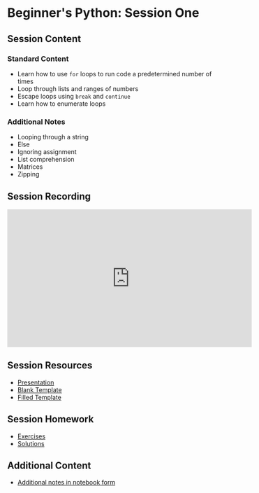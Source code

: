 # Beginner's Python: Session One

## Session Content

### Standard Content

* Learn how to use `for` loops to run code a predetermined number of times
* Loop through lists and ranges of numbers
* Escape loops using `break` and `continue`
* Learn how to enumerate loops

### Additional Notes

* Looping through a string
* Else
* Ignoring assignment
* List comprehension
* Matrices
* Zipping

## Session Recording

<iframe width="560" height="315" src="https://www.youtube.com/embed/m96WXTszQBg" frameborder="0" allow="accelerometer; autoplay; clipboard-write; encrypted-media; gyroscope; picture-in-picture" allowfullscreen></iframe>

## Session Resources

- [Presentation](https://github.com/warwickdatasciencesociety/beginners-python/blob/master/session-five/session_five__presentation.pptx?raw=true)
- [Blank Template](https://colab.research.google.com/github/warwickdatasciencesociety/beginners-python/blob/master/session-five/session_five__blank_template.ipynb)
- [Filled Template](https://colab.research.google.com/github/warwickdatasciencesociety/beginners-python/blob/master/session-five/session_five__filled_template.ipynb)

## Session Homework

- [Exercises](https://colab.research.google.com/github/warwickdatasciencesociety/beginners-python/blob/master/session-five/session_five__exercises.ipynb)
- [Solutions](https://colab.research.google.com/github/warwickdatasciencesociety/beginners-python/blob/master/session-five/session_five__solutions.ipynb)

## Additional Content

- [Additional notes in notebook form](https://colab.research.google.com/github/warwickdatasciencesociety/beginners-python/blob/master/session-five/session_five__additional_content.ipynb)

